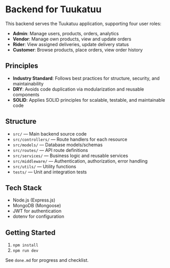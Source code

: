 # Backend for Tuukatuu

This backend serves the Tuukatuu application, supporting four user roles:
- **Admin**: Manage users, products, orders, analytics
- **Vendor**: Manage own products, view and update orders
- **Rider**: View assigned deliveries, update delivery status
- **Customer**: Browse products, place orders, view order history

## Principles
- **Industry Standard**: Follows best practices for structure, security, and maintainability
- **DRY**: Avoids code duplication via modularization and reusable components
- **SOLID**: Applies SOLID principles for scalable, testable, and maintainable code

## Structure
- `src/` — Main backend source code
- `src/controllers/` — Route handlers for each resource
- `src/models/` — Database models/schemas
- `src/routes/` — API route definitions
- `src/services/` — Business logic and reusable services
- `src/middleware/` — Authentication, authorization, error handling
- `src/utils/` — Utility functions
- `tests/` — Unit and integration tests

## Tech Stack
- Node.js (Express.js)
- MongoDB (Mongoose)
- JWT for authentication
- dotenv for configuration

## Getting Started
1. `npm install`
2. `npm run dev`

See `done.md` for progress and checklist. 


